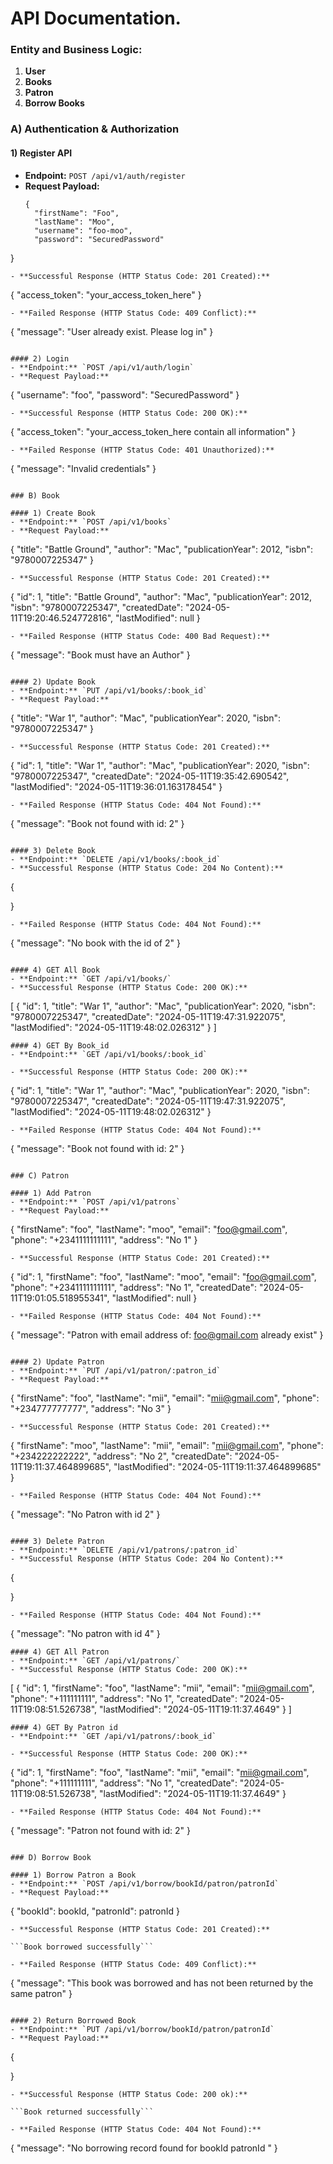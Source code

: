 # API Documentation.

### Entity and Business Logic:

1. **User**
2. **Books**
3. **Patron**
4. **Borrow Books**

### A) Authentication & Authorization

#### 1) Register API
- **Endpoint:** `POST /api/v1/auth/register`
- **Request Payload:**
  ```
  {
    "firstName": "Foo",
    "lastName": "Moo",
    "username": "foo-moo",
    "password": "SecuredPassword"
}
  ```
- **Successful Response (HTTP Status Code: 201 Created):**
  ```
  {
    "access_token": "your_access_token_here"
  }
  ```
- **Failed Response (HTTP Status Code: 409 Conflict):**
  ```
{
"message": "User already exist. Please log in"
}
  ```

#### 2) Login
- **Endpoint:** `POST /api/v1/auth/login`
- **Request Payload:**
  ```
{
"username": "foo",
"password": "SecuredPassword"
}
  ```
- **Successful Response (HTTP Status Code: 200 OK):**
  ```
  {
    "access_token": "your_access_token_here contain all information"
  }
  ```
- **Failed Response (HTTP Status Code: 401 Unauthorized):**
  ```
{
"message": "Invalid credentials"
}
  ```

### B) Book

#### 1) Create Book
- **Endpoint:** `POST /api/v1/books`
- **Request Payload:**
  ```
{
"title": "Battle Ground",
"author": "Mac",
"publicationYear": 2012,
"isbn": "9780007225347"
}
  ```
- **Successful Response (HTTP Status Code: 201 Created):**
  ```
{
"id": 1,
"title": "Battle Ground",
"author": "Mac",
"publicationYear": 2012,
"isbn": "9780007225347",
"createdDate": "2024-05-11T19:20:46.524772816",
"lastModified": null
}
  ```
- **Failed Response (HTTP Status Code: 400 Bad Request):**
  ```
{
"message": "Book must have an Author"
}
  ```

#### 2) Update Book
- **Endpoint:** `PUT /api/v1/books/:book_id`
- **Request Payload:**
  ```
{
"title": "War 1",
"author": "Mac",
"publicationYear": 2020,
"isbn": "9780007225347"
}
  ```
- **Successful Response (HTTP Status Code: 201 Created):**
  ```
{
"id": 1,
"title": "War 1",
"author": "Mac",
"publicationYear": 2020,
"isbn": "9780007225347",
"createdDate": "2024-05-11T19:35:42.690542",
"lastModified": "2024-05-11T19:36:01.163178454"
}
  ```
- **Failed Response (HTTP Status Code: 404 Not Found):**
  ```
{
"message": "Book not found with id: 2"
}
  ```

#### 3) Delete Book
- **Endpoint:** `DELETE /api/v1/books/:book_id`
- **Successful Response (HTTP Status Code: 204 No Content):**
  ```
  {
    
  }
  ```
- **Failed Response (HTTP Status Code: 404 Not Found):**
  ```
{
"message": "No book with the id of 2"
}
  ```

#### 4) GET All Book
- **Endpoint:** `GET /api/v1/books/`
- **Successful Response (HTTP Status Code: 200 OK):**
  ```
[
{
"id": 1,
"title": "War 1",
"author": "Mac",
"publicationYear": 2020,
"isbn": "9780007225347",
"createdDate": "2024-05-11T19:47:31.922075",
"lastModified": "2024-05-11T19:48:02.026312"
}
]
  ```
  #### 4) GET By Book_id
- **Endpoint:** `GET /api/v1/books/:book_id`

- **Successful Response (HTTP Status Code: 200 OK):**
  ```
{
"id": 1,
"title": "War 1",
"author": "Mac",
"publicationYear": 2020,
"isbn": "9780007225347",
"createdDate": "2024-05-11T19:47:31.922075",
"lastModified": "2024-05-11T19:48:02.026312"
}
  ```
- **Failed Response (HTTP Status Code: 404 Not Found):**
  ```
{
"message": "Book not found with id: 2"
}
  ```

### C) Patron

#### 1) Add Patron
- **Endpoint:** `POST /api/v1/patrons`
- **Request Payload:**
  ```
{
"firstName": "foo",
"lastName": "moo",
"email": "foo@gmail.com",
"phone": "+2341111111111",
"address": "No 1"
}
  ```
- **Successful Response (HTTP Status Code: 201 Created):**
  ```
{
"id": 1,
"firstName": "foo",
"lastName": "moo",
"email": "foo@gmail.com",
"phone": "+2341111111111",
"address": "No 1",
"createdDate": "2024-05-11T19:01:05.518955341",
"lastModified": null
}
  ```
- **Failed Response (HTTP Status Code: 404 Not Found):**
  ```
{
"message": "Patron with email address of: foo@gmail.com already exist"
}
  ```

#### 2) Update Patron
- **Endpoint:** `PUT /api/v1/patron/:patron_id`
- **Request Payload:**
  ```
{
"firstName": "foo",
"lastName": "mii",
"email": "mii@gmail.com",
"phone": "+234777777777",
"address": "No 3"
}
  ```
- **Successful Response (HTTP Status Code: 201 Created):**
  ```
{
"firstName": "moo",
"lastName": "mii",
"email": "mii@gmail.com",
"phone": "+234222222222",
"address": "No 2",
"createdDate": "2024-05-11T19:11:37.464899685",
"lastModified": "2024-05-11T19:11:37.464899685"
}
  ```
- **Failed Response (HTTP Status Code: 404 Not Found):**
  ```
{
"message": "No Patron with id 2"
}
  ```

#### 3) Delete Patron
- **Endpoint:** `DELETE /api/v1/patrons/:patron_id`
- **Successful Response (HTTP Status Code: 204 No Content):**
  ```
  {
    
  }
  ```
- **Failed Response (HTTP Status Code: 404 Not Found):**
  ```
{
"message": "No patron with id 4"
}
  ```
#### 4) GET All Patron
- **Endpoint:** `GET /api/v1/patrons/`
- **Successful Response (HTTP Status Code: 200 OK):**
  ```
[
{
"id": 1,
"firstName": "foo",
"lastName": "mii",
"email": "mii@gmail.com",
"phone": "+111111111",
"address": "No 1",
"createdDate": "2024-05-11T19:08:51.526738",
"lastModified": "2024-05-11T19:11:37.4649"
}
]
  ```
  #### 4) GET By Patron id
- **Endpoint:** `GET /api/v1/patrons/:book_id`

- **Successful Response (HTTP Status Code: 200 OK):**
  ```
{
"id": 1,
"firstName": "foo",
"lastName": "mii",
"email": "mii@gmail.com",
"phone": "+111111111",
"address": "No 1",
"createdDate": "2024-05-11T19:08:51.526738",
"lastModified": "2024-05-11T19:11:37.4649"
}
  ```
- **Failed Response (HTTP Status Code: 404 Not Found):**
  ```
{
"message": "Patron not found with id: 2"
}
  ```

### D) Borrow Book

#### 1) Borrow Patron a Book
- **Endpoint:** `POST /api/v1/borrow/bookId/patron/patronId`
- **Request Payload:**
```
{
"bookId": bookId,
"patronId": patronId
}
```
- **Successful Response (HTTP Status Code: 201 Created):**

```Book borrowed successfully```

- **Failed Response (HTTP Status Code: 409 Conflict):**

```
{
"message": "This book was borrowed and has not been returned by the same patron"
}
```

#### 2) Return Borrowed Book
- **Endpoint:** `PUT /api/v1/borrow/bookId/patron/patronId`
- **Request Payload:**
```
{

}
```
- **Successful Response (HTTP Status Code: 200 ok):**

```Book returned successfully```

- **Failed Response (HTTP Status Code: 404 Not Found):**

```
{
"message": "No borrowing record found for bookId  patronId "
}
```

